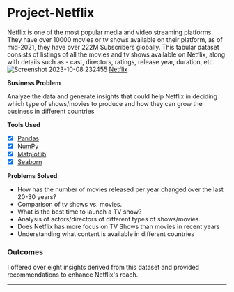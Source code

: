 # Project-Netflix

Netflix is one of the most popular media and video streaming platforms. They have over 10000 movies or tv shows available on their platform, as of mid-2021, they have over 222M Subscribers globally. This tabular dataset consists of listings of all the movies and tv shows available on Netflix, along with details such as - cast, directors, ratings, release year, duration, etc.
![Screenshot 2023-10-08 232455](https://github.com/Shyamu431/Project-Netflix/assets/144362526/303772a7-c4dd-4142-a07c-e85f6ea9ec02)
[Netflix](https://www.netflix.com/in/)

**Business Problem**

Analyze the data and generate insights that could help Netflix in deciding which type of shows/movies to produce and how they can grow the business in different countries


**Tools Used**
- [x] [Pandas](https://pandas.pydata.org/pandas-docs/stable/index.html)
- [x] [NumPy](https://numpy.org/)
- [x] [Matplotlib](https://matplotlib.org/stable/)
- [x] [Seaborn](https://seaborn.pydata.org/tutorial.html)

**Problems Solved**
* How has the number of movies released per year changed over the last 20-30 years?
* Comparison of tv shows vs. movies.
* What is the best time to launch a TV show?
* Analysis of actors/directors of different types of shows/movies.
* Does Netflix has more focus on TV Shows than movies in recent years
* Understanding what content is available in different countries

### Outcomes

I offered over eight insights derived from this dataset and provided recommendations to enhance Netflix's reach.

____
